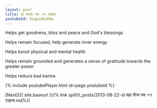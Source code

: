 ```yaml
---
layout: post
title: ॐ माधवे नमः ११ टाइम्स
youtubeId: RigpibDyRbw
---
```

 
 
Helps get goodness, bliss and peace and God's blessings
 
Helps remain focused, help generate inner energy 
 
Helps boost physical and mental health 
 
Helps remain grounded and generates a sense of gratitude towards the greater power 
 
Helps reduce bad karma
 
 
 
 


{% include youtubePlayer.html id=page.youtubeId %}
 
[Next]({{ site.baseurl }}{% link  split1/_posts/2013-08-22-ॐ महा सैन्य नमः ११ टाइम्स.md%})
 
